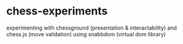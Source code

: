 # chess-experiments
experimenting with chessground (presentation &amp; interactability) and chess.js (move validation) using snabbdom (virtual dom library)
